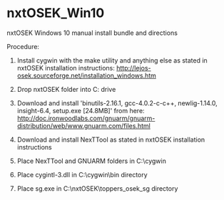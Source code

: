 # nxtOSEK_Win10
nxtOSEK Windows 10 manual install bundle and directions

Procedure:
1. Install cygwin with the make utility and anything else as stated in nxtOSEK installation instructions: http://lejos-osek.sourceforge.net/installation_windows.htm

2. Drop nxtOSEK folder into C: drive

3. Download and install 'binutils-2.16.1, gcc-4.0.2-c-c++, newlig-1.14.0, insight-6.4, setup.exe [24.8MB]' from here:  http://doc.ironwoodlabs.com/gnuarm/gnuarm-distribution/web/www.gnuarm.com/files.html

4. Download and install NexTTool as stated in nxtOSEK installation instructions

5. Place NexTTool and GNUARM folders in C:\cygwin

6. Place cygintl-3.dll in C:\cygwin\bin directory

7. Place sg.exe in C:\nxtOSEK\toppers_osek_sg directory
